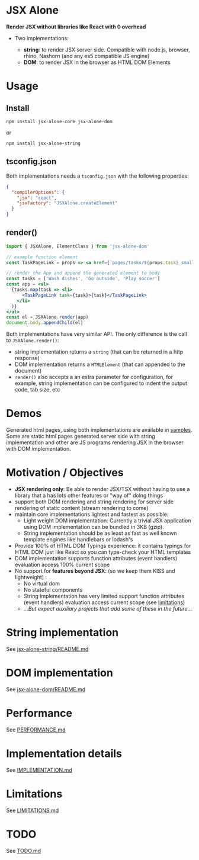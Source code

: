 # JSX Alone 

**Render JSX without libraries like React with 0 overhead**

 * Two implementations: 

   * **string**: to render JSX server side. Compatible with node.js, browser, rhino, Nashorn (and any es5 compatible JS engine)
   * **DOM**: to render JSX in the browser as HTML DOM Elements

# Usage

## Install
```
npm install jsx-alone-core jsx-alone-dom
```

or 

```
npm install jsx-alone-string
```

## tsconfig.json

Both implementations needs a `tsconfig.json` with the following properties: 

```json
{
  "compilerOptions": {
    "jsx": "react",
    "jsxFactory": "JSXAlone.createElement"
  }
}
```

## render()

```jsx
import { JSXAlone, ElementClass } from 'jsx-alone-dom'

// example function element
const TaskPageLink = props => <a href={`pages/tasks/${props.task}_small.html`}>{props.children}</a>

// render the App and append the generated element to body
const tasks = ['Wash dishes', 'Go outside', 'Play soccer']
const app = <ul>
  {tasks.map(task => <li>
      <TaskPageLink task={task}>{task}</TaskPageLink>
    </li>
  )}
</ul>
const el = JSXAlone.render(app)
document.body.appendChild(el)
```

Both implementations have very similar API. The only difference is the call to `JSXAlone.render()`:

  * string implementation returns a `string` (that can be returned in a http response)
  * DOM implementation returns a `HTMLElement` (that can appended to the document)
  * `render()` also accepts a an extra parameter for configuration, for example, string implementation can be configured to indent the output code, tab size, etc 

# Demos

Generated html pages, using both implementations are available in [samples](https://cancerberosgx.github.io/jsx-alone/index.html). Some are static html pages generated server side with string implementation and other are JS programs rendering JSX in the browser with DOM implementation.


# Motivation / Objectives

 * **JSX rendering only**: Be able to render JSX/TSX without having to use a library that a has lots other features or "way of" doing things 
 * support both DOM rendering and string rendering for server side rendering of static content (stream rendering to come)
 * maintain core implementations lightest and fastest as possible:
   * Light weight DOM implementation: Currently a trivial JSX application using DOM implementation can be bundled in 3KB (gzip).
   * String implementation should be as least as fast as well known template engines like handlebars or lodash's
 * Provide 100% of HTML DOM Typings experience: it contains typings for HTML DOM just like React so you can type-check your HTML templates
 * DOM implementation supports function attributes (event handlers) evaluation access 100% current scope
 * No support for **features beyond JSX**: (so we keep them KISS and lightweight) :
   * No virtual dom
   * No stateful components 
   * String implementation has very limited support function attributes (event handlers) evaluation access current scope (see [limitations](LIMITATIONS.md))
   * *...But expect auxiliary projects that add some of these in the future...*

# String implementation

See  [jsx-alone-string/README.md](jsx-alone-string/README.md)

# DOM implementation

See [jsx-alone-dom/README.md](jsx-alone-dom/README.md)

# Performance

See [PERFORMANCE.md](PERFORMANCE.md)

# Implementation details

See [IMPLEMENTATION.md](IMPLEMENTATION.md)

# Limitations

See [LIMITATIONS.md](LIMITATIONS.md)

# TODO

See [TODO.md](TODO.md)